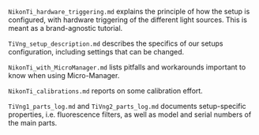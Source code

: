
`NikonTi_hardware_triggering.md` explains the principle of how the setup is configured, with hardware triggering of the different light sources. This is meant as a brand-agnostic tutorial.

`TiVng_setup_description.md` describes the specifics of our setups configuration, including settings that can be changed.

`NikonTi_with_MicroManager.md` lists pitfalls and workarounds important to know when using Micro-Manager.

`NikonTi_calibrations.md` reports on some calibration effort.

`TiVng1_parts_log.md` and `TiVng2_parts_log.md` documents setup-specific properties, i.e. fluorescence filters, as well as model and serial numbers of the main parts.
